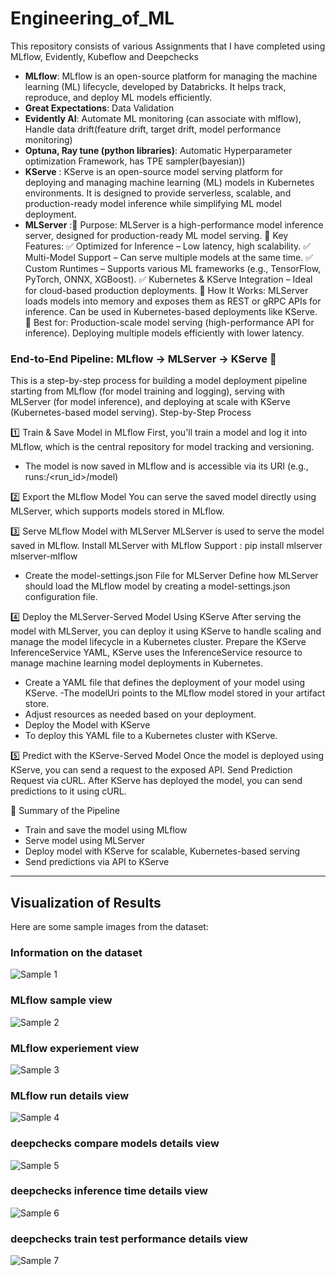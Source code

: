 # Engineering_of_ML
This repository consists of various Assignments that I have completed using MLflow, Evidently, Kubeflow and Deepchecks
- **MLflow**: MLflow is an open-source platform for managing the machine learning (ML) lifecycle, developed by Databricks. It helps track, reproduce, and deploy ML models efficiently.
- **Great Expectations**: Data Validation
- **Evidently AI**: Automate ML monitoring (can associate with mlflow), Handle data drift(feature drift, target drift, model performance monitoring)
- **Optuna, Ray tune (python libraries)**: Automatic Hyperparameter optimization Framework, has TPE sampler(bayesian))
- **KServe** : KServe is an open-source model serving platform for deploying and managing machine learning (ML) models in Kubernetes environments. It is designed to provide serverless, scalable, and production-ready model inference while simplifying ML model deployment.
- **MLServer** :🔹 Purpose: MLServer is a high-performance model inference server, designed for production-ready ML model serving.
🔹 Key Features:
✅ Optimized for Inference – Low latency, high scalability.
✅ Multi-Model Support – Can serve multiple models at the same time.
✅ Custom Runtimes – Supports various ML frameworks (e.g., TensorFlow, PyTorch, ONNX, XGBoost).
✅ Kubernetes & KServe Integration – Ideal for cloud-based production deployments.
🔹 How It Works:
MLServer loads models into memory and exposes them as REST or gRPC APIs for inference.
Can be used in Kubernetes-based deployments like KServe.
📌 Best for:
Production-scale model serving (high-performance API for inference).
Deploying multiple models efficiently with lower latency.

### End-to-End Pipeline: MLflow → MLServer → KServe 🚀
This is a step-by-step process for building a model deployment pipeline starting from MLflow (for model training and logging), serving with MLServer (for model inference), and deploying at scale with KServe (Kubernetes-based model serving). 
Step-by-Step Process

1️⃣ Train & Save Model in MLflow
First, you'll train a model and log it into MLflow, which is the central repository for model tracking and versioning.
- The model is now saved in MLflow and is accessible via its URI (e.g., runs:/<run_id>/model)
  
2️⃣ Export the MLflow Model
You can serve the saved model directly using MLServer, which supports models stored in MLflow.

3️⃣ Serve MLflow Model with MLServer
MLServer is used to serve the model saved in MLflow.
Install MLServer with MLflow Support : pip install mlserver mlserver-mlflow

- Create the model-settings.json File for MLServer
Define how MLServer should load the MLflow model by creating a model-settings.json configuration file.

4️⃣ Deploy the MLServer-Served Model Using KServe
After serving the model with MLServer, you can deploy it using KServe to handle scaling and manage the model lifecycle in a Kubernetes cluster.
Prepare the KServe InferenceService YAML, KServe uses the InferenceService resource to manage machine learning model deployments in Kubernetes.
- Create a YAML file that defines the deployment of your model using KServe.
-The modelUri points to the MLflow model stored in your artifact store.
- Adjust resources as needed based on your deployment.
- Deploy the Model with KServe
- To deploy this YAML file to a Kubernetes cluster with KServe.
  
5️⃣ Predict with the KServe-Served Model
Once the model is deployed using KServe, you can send a request to the exposed API.
Send Prediction Request via cURL. After KServe has deployed the model, you can send predictions to it using cURL.

🔄 Summary of the Pipeline

- Train and save the model using MLflow
- Serve model using MLServer
- Deploy model with KServe for scalable, Kubernetes-based serving
- Send predictions via API to KServe

-------------------------------------------------------------------------------------------------------------------------------------------------
## Visualization of Results

Here are some sample images from the dataset:
### Information on the dataset
![Sample 1](https://github.com/gaya3senanayake/Engineering_of_ML/blob/main/Images/dataset-info.png)

### MLflow sample view
![Sample 2](https://github.com/gaya3senanayake/Engineering_of_ML/blob/main/Images/ass3-example.png)

### MLflow experiement view
![Sample 3](https://github.com/gaya3senanayake/Engineering_of_ML/blob/main/Images/mlflow-run.png)

### MLflow run details view
![Sample 4](https://github.com/gaya3senanayake/Engineering_of_ML/blob/main/Images/mlflow-run-detail3.png)

### deepchecks compare models details view
![Sample 5](https://github.com/gaya3senanayake/Engineering_of_ML/blob/main/Images/deepchecks-compare-models.png)

### deepchecks inference time details view
![Sample 6](https://github.com/gaya3senanayake/Engineering_of_ML/blob/main/Images/deepchecks-inference-time.png)

### deepchecks train test performance details view
![Sample 7](https://github.com/gaya3senanayake/Engineering_of_ML/blob/main/Images/deepchecks-train-test-performance.png)
